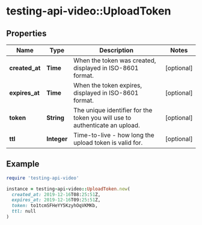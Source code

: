 # testing-api-video::UploadToken

## Properties

| Name | Type | Description | Notes |
| ---- | ---- | ----------- | ----- |
| **created_at** | **Time** | When the token was created, displayed in ISO-8601 format. | [optional] |
| **expires_at** | **Time** | When the token expires, displayed in ISO-8601 format. | [optional] |
| **token** | **String** | The unique identifier for the token you will use to authenticate an upload. | [optional] |
| **ttl** | **Integer** | Time-to-live - how long the upload token is valid for. | [optional] |

## Example

```ruby
require 'testing-api-video'

instance = testing-api-video::UploadToken.new(
  created_at: 2019-12-16T08:25:51Z,
  expires_at: 2019-12-16T09:25:51Z,
  token: to1tcmSFHeYY5KzyhOqVKMKb,
  ttl: null
)
```

